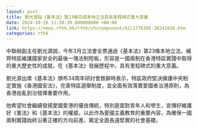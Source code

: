 ```yaml
---
layout: post
title: 劉光源指《基本法》第23條完成本地立法具有里程碑式重大意義
date: 2024-10-26 11:50:39.000000000 +08:00
link: https://news.rthk.hk/rthk/ch/component/k2/1776305-20241026.htm
categories: rthk
---
```


中聯辦副主任劉光源說，今年3月立法會全票通過《基本法》第23條本地立法，補齊特區維護國家安全的最後一塊法制短板，形容是一國兩制在香港特區實踐中取得的重大歷史性的成就，在《基本法》發展歷程中，具有里程碑式的重大意義。

劉光源出席《基本法》頒布34周年研討會致辭時表示，特區政府堅決擁護中央制定實施《香港國安法》，完善特區選舉制度，並全面有效落實愛國者治港原則，為香港由亂到治發揮重要作用。

他希望社會繼續發揚愛國愛港的優良傳統，特別是面對青年人和學生，宣傳好維護好《憲法》和《基本法》的權威，以此作為愛國主義教育的重要內容，為確保一國兩制實踐始終沿著正確的方向前進，奠定全面長遠堅實的社會基礎。
